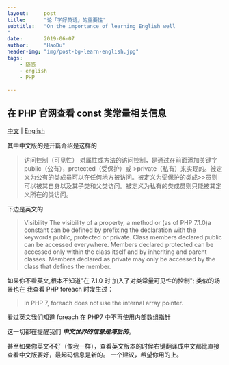 ```yaml
---
layout:     post
title:      "论「学好英语」的重要性"
subtitle:   "On the importance of learning English well
"
date:       2019-06-07
author:     "HaoDu"
header-img: "img/post-bg-learn-english.jpg"
tags:
    - 随感
    - english
    - PHP
    
---
```


## 在 PHP 官网查看 const 类常量相关信息

[中文](https://www.php.net/manual/en/language.oop5.visibility.php) |
[English](https://www.php.net/manual/zh/language.oop5.visibility.php)

其中中文版的是开篇介绍是这样的
>访问控制（可见性）
>对属性或方法的访问控制，是通过在前面添加关键字 public（公有），protected（受保护）或 >private（私有）来实现的。被定义为公有的类成员可以在任何地方被访问。被定义为受保护的类成>>员则可以被其自身以及其子类和父类访问。被定义为私有的类成员则只能被其定义所在的类访问。

下边是英文的
> Visibility
> The visibility of a property, a method or  (as of PHP 7.1.0)a constant can be defined by prefixing the declaration with the keywords public, protected or private. Class members declared public can be accessed everywhere. Members declared protected can be accessed only within the class itself and by inheriting and parent classes. Members declared as private may only be accessed by the class that defines the member.

如果你不看英文,根本不知道"在 7.1.0 时 加入了对类常量可见性的控制";
类似的场景也在 我查看 PHP foreach 时发生过：
>In PHP 7, foreach does not use the internal array pointer.

看过英文我们知道 foreach 在 PHP7 中不再使用内部数组指针

这一切都在提醒我们
***中文世界的信息是滞后的***。

甚至如果你英文不好（像我一样），查看英文版本的时候右键翻译成中文都比直接查看中文版要好，最起码信息是新的。
一个建议，希望你用的上。
